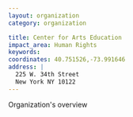```yaml
---
layout: organization
category: organization

title: Center for Arts Education
impact_area: Human Rights
keywords: 
coordinates: 40.751526,-73.991646
address: |
  225 W. 34th Street
  New York NY 10122
---
```

Organization's overview
